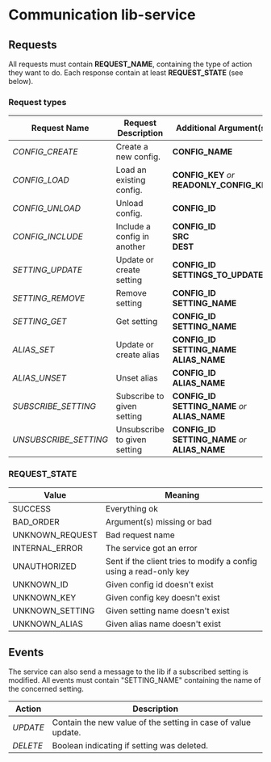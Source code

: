 # Communication lib-service

## Requests

All requests must contain **REQUEST_NAME**, containing the type of action they want to do.
Each response contain at least **REQUEST_STATE** (see below).

### Request types
| Request Name | Request Description | Additional Argument(s) | Additional Returned Value(s) |
| -------- | -------- | -------- | -------- |
|*CONFIG_CREATE*|Create a new config.|**CONFIG_NAME**|**CONFIG_KEY**<br>**READONLY_CONFIG_KEY**|
|*CONFIG_LOAD*| Load an existing config. |**CONFIG_KEY** *or* **READONLY_CONFIG_KEY**| **CONFIG_NAME**<br>**CONFIG_ID**|
|*CONFIG_UNLOAD*| Unload config. |**CONFIG_ID**|*none*|
|*CONFIG_INCLUDE*| Include a config in another |**CONFIG_ID**<br>**SRC**<br>**DEST**|*none*|
|*SETTING_UPDATE*| Update or create setting |**CONFIG_ID**<br>**SETTINGS_TO_UPDATE**|*none*|
|*SETTING_REMOVE*| Remove setting |**CONFIG_ID**<br>**SETTING_NAME**|*none*|
|*SETTING_GET*| Get setting |**CONFIG_ID**<br>**SETTING_NAME**|**SETTING_VALUE**|
|*ALIAS_SET*| Update or create alias |**CONFIG_ID**<br>**SETTING_NAME**<br>**ALIAS_NAME**|*none*|
|*ALIAS_UNSET*| Unset alias |**CONFIG_ID**<br>**ALIAS_NAME**|*none*|
|*SUBSCRIBE_SETTING*| Subscribe to given setting |**CONFIG_ID**<br>**SETTING_NAME** *or* **ALIAS_NAME**|*none*|
|*UNSUBSCRIBE_SETTING*| Unsubscribe to given setting |**CONFIG_ID**<br>**SETTING_NAME** *or* **ALIAS_NAME**|*none*|

### REQUEST_STATE

| Value | Meaning |
| -------- | -------- |
| SUCCESS | Everything ok |
| BAD_ORDER | Argument(s) missing or bad |
| UNKNOWN_REQUEST | Bad request name |
| INTERNAL_ERROR | The service got an error |
| UNAUTHORIZED | Sent if the client tries to modify a config using a read-only key |
| UNKNOWN_ID | Given config id doesn't exist|
| UNKNOWN_KEY | Given config key doesn't exist|
| UNKNOWN_SETTING | Given setting name doesn't exist|
| UNKNOWN_ALIAS | Given alias name doesn't exist|

## Events

The service can also send a message to the lib if a subscribed setting is modified.
All events must contain "SETTING_NAME" containing the name of the concerned setting.

| Action | Description |
| ---- | ---- |
| *UPDATE* | Contain the new value of the setting in case of value update. |
| *DELETE* | Boolean indicating if setting was deleted. |
